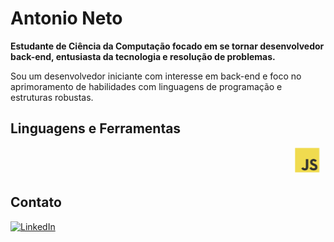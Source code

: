 # Antonio Neto

**Estudante de Ciência da Computação focado em se tornar desenvolvedor back-end, entusiasta da tecnologia e resolução de problemas.**

Sou um desenvolvedor iniciante com interesse em back-end e foco no aprimoramento de habilidades com linguagens de programação e estruturas robustas.

## Linguagens e Ferramentas



<marquee behavior="scroll" direction="left" scrollamount="36">
  <img src="https://raw.githubusercontent.com/devicons/devicon/master/icons/javascript/javascript-original.svg" height="40" alt="JavaScript" />
  &nbsp;&nbsp;&nbsp;&nbsp;
  <img src="https://raw.githubusercontent.com/devicons/devicon/master/icons/java/java-original.svg" height="40" alt="Java" />

</marquee>



## Contato
[![LinkedIn](https://img.shields.io/badge/LinkedIn-blue?logo=linkedin&style=for-the-badge)](https://www.linkedin.com/in/antonio-neto-1222012b9)
